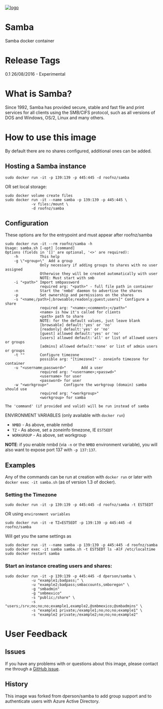 [![logo](https://raw.githubusercontent.com/nzroof/samba/master/logo.jpg)](https://www.samba.org)

# Samba

Samba docker container

# Release Tags
0.1 26/08/2016 - Experimental

# What is Samba?

Since 1992, Samba has provided secure, stable and fast file and print services
for all clients using the SMB/CIFS protocol, such as all versions of DOS and
Windows, OS/2, Linux and many others.

# How to use this image

By default there are no shares configured, additional ones can be added.

## Hosting a Samba instance

    sudo docker run -it -p 139:139 -p 445:445 -d roofnz/samba

OR set local storage:

    sudo docker volume create files
    sudo docker run -it --name samba -p 139:139 -p 445:445 \
                -v files:/mount \
                -d roofnz/samba

## Configuration

These options are for the entrypoint and must appear after roofnz/samba

    sudo docker run -it --rm roofnz/samba -h
    Usage: samba.sh [-opt] [command]
    Options (fields in '[]' are optional, '<>' are required):
        -h          This help
        -g \"<group>\"  Add a group
                    Only necessary if adding groups to shares with no user assigned
                    Otherwise they will be created automatically with user
                    NOTE: Must start with smb
        -i "<path>" Import smbpassword
                    required arg: "<path>" - full file path in container
        -n          Start the 'nmbd' daemon to advertise the shares
        -p          Set ownership and permissions on the shares
        -s "<name;/path>[;browsable;readonly;guest;users]" Configure a share
                    required arg: "<name>;<comment>;</path>"
                    <name> is how it's called for clients
                    <path> path to share
                    NOTE: for the default values, just leave blank
                    [browsable] default:'yes' or 'no'
                    [readonly] default:'yes' or 'no'
                    [guest] allowed default:'yes' or 'no'
                    [users] allowed default:'all' or list of allowed users or groups
                    [admins] allowed default:'none' or list of admin users or groups
        -t ""       Configure timezone
                    possible arg: "[timezone]" - zoneinfo timezone for container
        -u "<username;password>"       Add a user
                    required arg: "<username>;<passwd>"
                    <username> for user
                    <password> for user
        -w "<workgroup>"       Configure the workgroup (domain) samba should use
                    required arg: "<workgroup>"
                    <workgroup> for samba

    The 'command' (if provided and valid) will be run instead of samba

ENVIRONMENT VARIABLES (only available with `docker run`)

 * `NMBD` - As above, enable nmbd
 * `TZ` - As above, set a zoneinfo timezone, IE `EST5EDT`
 * `WORKGROUP` - As above, set workgroup

**NOTE**: if you enable nmbd (via `-n` or the `NMBD` environment variable), you
will also want to expose port 137 with `-p 137:137`.

## Examples

Any of the commands can be run at creation with `docker run` or later with
`docker exec -it samba.sh` (as of version 1.3 of docker).

### Setting the Timezone

    sudo docker run -it -p 139:139 -p 445:445 -d roofnz/samba -t EST5EDT

OR using `environment variables`

    sudo docker run -it -e TZ=EST5EDT -p 139:139 -p 445:445 -d roofnz/samba

Will get you the same settings as

    sudo docker run -it --name samba -p 139:139 -p 445:445 -d roofnz/samba
    sudo docker exec -it samba samba.sh -t EST5EDT ls -AlF /etc/localtime
    sudo docker restart samba

### Start an instance creating users and shares:

    sudo docker run -it -p 139:139 -p 445:445 -d dperson/samba \
                -u "example1;badpass;" \
                -u "example2;badpass;smbaccounts,smboregon" \
                -g "smbadmin"
                -g "smbmexico"
                -s "public;/share" \
                -s "users;/srv;no;no;no;example1,example2,@smbmexico;@smbadmins" \
                -s "example1 private;/example1;no;no;no;example1" \
                -s "example2 private;/example2;no;no;no;example2"

# User Feedback

## Issues

If you have any problems with or questions about this image, please contact me
through a [GitHub issue](https://github.com/nzroof/samba/issues).

## History

This image was forked from dperson/samba to add group support and to authenticate users with Azure Active Directory.